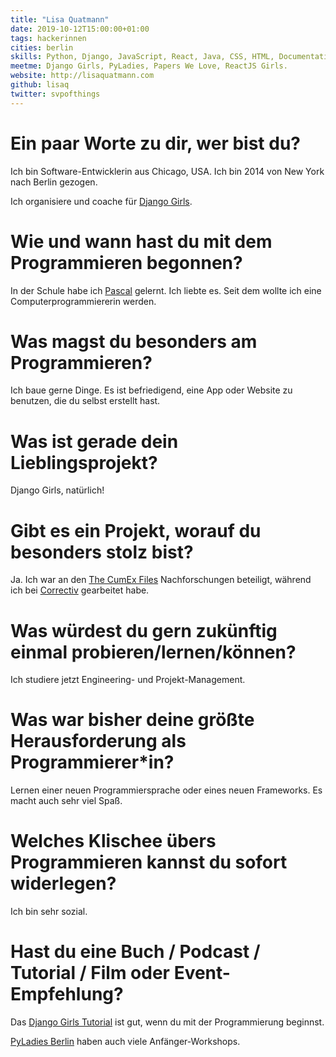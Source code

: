 ```yaml
---
title: "Lisa Quatmann"
date: 2019-10-12T15:00:00+01:00
tags: hackerinnen
cities: berlin
skills: Python, Django, JavaScript, React, Java, CSS, HTML, Documentation
meetme: Django Girls, PyLadies, Papers We Love, ReactJS Girls.
website: http://lisaquatmann.com
github: lisaq
twitter: svpofthings
---
```


# Ein paar Worte zu dir, wer bist du?

Ich bin Software-Entwicklerin aus Chicago, USA. Ich bin 2014 von New York nach Berlin gezogen.

Ich organisiere und coache für [Django Girls](https://djangogirls.org/).

# Wie und wann hast du mit dem Programmieren begonnen?

In der Schule habe ich [Pascal](https://en.wikipedia.org/wiki/Pascal_programming_language) gelernt. Ich liebte es. Seit dem wollte ich eine Computerprogrammiererin werden.

# Was magst du besonders am Programmieren?

Ich baue gerne Dinge. Es ist befriedigend, eine App oder Website zu benutzen, die du selbst erstellt hast.

# Was ist gerade dein Lieblingsprojekt?

Django Girls, natürlich!

# Gibt es ein Projekt, worauf du besonders stolz bist?

Ja. Ich war an den [The CumEx Files](https://cumex-files.com/en/) Nachforschungen beteiligt, während ich bei [Correctiv](https://correctiv.org/) gearbeitet habe.

# Was würdest du gern zukünftig einmal probieren/lernen/können?

Ich studiere jetzt Engineering- und Projekt-Management.

# Was war bisher deine größte Herausforderung als Programmierer\*in?

Lernen einer neuen Programmiersprache oder eines neuen Frameworks. Es macht auch sehr viel Spaß.

# Welches Klischee übers Programmieren kannst du sofort widerlegen?

Ich bin sehr sozial.

# Hast du eine Buch / Podcast / Tutorial / Film oder Event-Empfehlung?

Das [Django Girls Tutorial](http://tutorial.djangogirls.org) ist gut, wenn du mit der Programmierung beginnst.

[PyLadies Berlin](https://www.meetup.com/pyladies-berlin/) haben auch viele Anfänger-Workshops.
